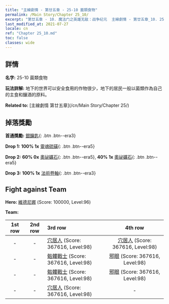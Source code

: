 ```yaml
---
title: "主線劇情 - 第廿五章 - 25-10 菌類食物"
permalink: /Main Story/Chapter 25_10/
excerpt: "第廿五章 - 10. 魔法门之英雄无敌：战争纪元  主線劇情 - 第廿五章_10. 25-10 菌類食物"
last_modified_at: 2021-07-27
locale: cn
ref: "Chapter 25_10.md"
toc: false
classes: wide
---
```


## 詳情

 **名字:** 25-10 菌類食物

 **玩法詳解:** 地下的世界可以安全食用的作物很少，地下的居民一般以菌類作為自己的主食和釀酒的原料。

 **Related to:** [主線劇情 第廿五章](/cn/Main Story/Chapter 25/)

## 掉落獎勵

 **首通獎勵:** [銀鑰匙](/cn/Items/con_693/){: .btn .btn--era3}

 **Drop 1:** **100% 1x** [靈魂硫磺](/cn/Items/mat_85/){: .btn .btn--era5}

 **Drop 2:** **60% 0x** [奧祕礦石](/cn/Items/mat_75/){: .btn .btn--era5}, **40% 1x** [奧祕礦石](/cn/Items/mat_75/){: .btn .btn--era5}

 **Drop 3:** **100% 1x** [法術卷軸](/cn/Items/con_694/){: .btn .btn--era3}


## Fight against Team
 **Hero:** [維德尼娜](/cn/heroes/Vidomina/) (Score: 100000, Level:96)

 **Team:**


  | 1st row | 2nd row | 3rd row | 4th row |
  |:----:|:----:|:----|:----:|
  | - | - | [穴居人](/cn/units/Troglodyte/) (Score: 367616, Level:98)  | [穴居人](/cn/units/Troglodyte/) (Score: 367616, Level:98)  |
  | - | - | [骷髏戰士](/cn/units/Skeleton/) (Score: 367616, Level:98)  | [邪眼](/cn/units/Beholder/) (Score: 367616, Level:98)  |
  | - | - | [骷髏戰士](/cn/units/Skeleton/) (Score: 367616, Level:98)  | [邪眼](/cn/units/Beholder/) (Score: 367616, Level:98)  |
  | - | - | [穴居人](/cn/units/Troglodyte/) (Score: 367616, Level:98)  | - |



